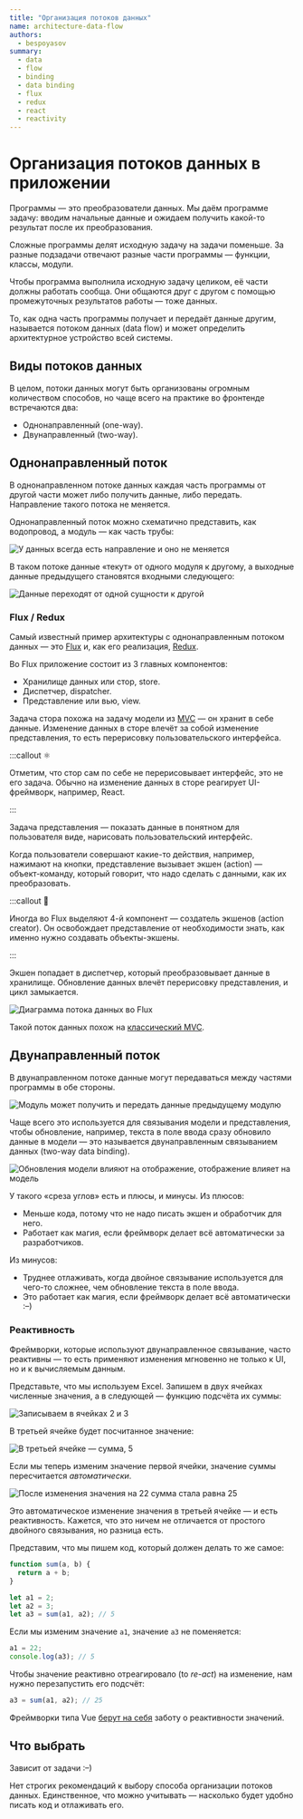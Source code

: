 ```yaml
---
title: "Организация потоков данных"
name: architecture-data-flow
authors:
  - bespoyasov
summary:
  - data
  - flow
  - binding
  - data binding
  - flux
  - redux
  - react
  - reactivity
---
```


# Организация потоков данных в приложении

Программы — это преобразователи данных. Мы даём программе задачу: вводим начальные данные и ожидаем получить какой-то результат после их преобразования.

Сложные программы делят исходную задачу на задачи поменьше. За разные подзадачи отвечают разные части программы — функции, классы, модули.

Чтобы программа выполнила исходную задачу целиком, её части должны работать сообща. Они общаются друг с другом с помощью промежуточных результатов работы — тоже данных.

То, как одна часть программы получает и передаёт данные другим, называется потоком данных (data flow) и может определить архитектурное устройство всей системы.

## Виды потоков данных

В целом, потоки данных могут быть организованы огромным количеством способов, но чаще всего на практике во фронтенде встречаются два:

- Однонаправленный (one-way).
- Двунаправленный (two-way).

## Однонаправленный поток

В однонаправленном потоке данных каждая часть программы от другой части может либо получить данные, либо передать. Направление такого потока не меняется.

Однонаправленный поток можно схематично представить, как водопровод, а модуль — как часть трубы:

![У данных всегда есть направление и оно не меняется](images/data-flow-one-way.png)

В таком потоке данные «текут» от одного модуля к другому, а выходные данные предыдущего становятся входными следующего:

![Данные переходят от одной сущности к другой](images/data-flow-one-way-diagram.png)

### Flux / Redux

Самый известный пример архитектуры с однонаправленным потоком данных — это [Flux](https://facebook.github.io/flux/) и, как его реализация, [Redux](https://redux.js.org).

Во Flux приложение состоит из 3 главных компонентов:

- Хранилище данных или стор, store.
- Диспетчер, dispatcher.
- Представление или вью, view.

Задача стора похожа на задачу модели из [MVC](/js/articles/architecture-mvc) — он хранит в себе данные. Изменение данных в сторе влечёт за собой изменение представления, то есть перерисовку пользовательского интерфейса.

:::callout ⚛️

Отметим, что стор сам по себе не перерисовывает интерфейс, это не его задача. Обычно на изменение данных в сторе реагирует UI-фреймворк, например, React.

:::

Задача представления — показать данные в понятном для пользователя виде, нарисовать пользовательский интерфейс.

Когда пользователи совершают какие-то действия, например, нажимают на кнопки, представление вызывает экшен (action) — объект-команду, который говорит, что надо сделать с данными, как их преобразовать.

:::callout 🤖

Иногда во Flux выделяют 4-й компонент — создатель экшенов (action creator). Он освобождает представление от необходимости знать, как именно нужно создавать объекты-экшены.

:::

Экшен попадает в диспетчер, который преобразовывает данные в хранилище. Обновление данных влечёт перерисовку представления, и цикл замыкается.

![Диаграмма потока данных во Flux](images/data-flow-flux.png)

Такой поток данных похож на [классический MVC](/js/articles/architecture-mvc/#vzaimodeystvie-komponentov).

## Двунаправленный поток

В двунаправленном потоке данные могут передаваться между частями программы в обе стороны.

![Модуль может получить и передать данные предыдущему модулю](images/data-flow-two-way.png)

Чаще всего это используется для связывания модели и представления, чтобы обновление, например, текста в поле ввода сразу обновило данные в модели — это называется двунаправленным связыванием данных (two-way data binding).

![Обновления модели влияют на отображение, отображение влияет на модель](images/data-flow-data-binding.png)

У такого «среза углов» есть и плюсы, и минусы. Из плюсов:

- Меньше кода, потому что не надо писать экшен и обработчик для него.
- Работает как магия, если фреймворк делает всё автоматически за разработчиков.

Из минусов:

- Труднее отлаживать, когда двойное связывание используется для чего-то сложнее, чем обновление текста в поле ввода.
- Это работает как магия, если фреймворк делает всё автоматически :–)

### Реактивность

Фреймворки, которые используют двунаправленное связывание, часто реактивны — то есть применяют изменения мгновенно не только к UI, но и к вычисляемым данным.

Представьте, что мы используем Excel. Запишем в двух ячейках численные значения, а в следующей — функцию подсчёта их суммы:

![Записываем в ячейках 2 и 3](images/sum-1.png)

В третьей ячейке будет посчитанное значение:

![В третьей ячейке — сумма, 5](images/sum-2.png)

Если мы теперь изменим значение первой ячейки, значение суммы пересчитается _автоматически_.

![После изменения значения на 22 сумма стала равна 25](images/sum-3.png)

Это автоматическое изменение значения в третьей ячейке — и есть реактивность. Кажется, что это ничем не отличается от простого двойного связывания, но разница есть.

Представим, что мы пишем код, который должен делать то же самое:

```js
function sum(a, b) {
  return a + b;
}

let a1 = 2;
let a2 = 3;
let a3 = sum(a1, a2); // 5
```

Если мы изменим значение `a1`, значение `a3` не поменяется:

```js
a1 = 22;
console.log(a3); // 5
```

Чтобы значение реактивно отреагировало (to _re-act_) на изменение, нам нужно перезапустить его подсчёт:

```js
a3 = sum(a1, a2); // 25
```

Фреймворки типа Vue [берут на себя](https://v3.vuejs.org/guide/reactivity.html#how-vue-knows-what-code-is-running) заботу о реактивности значений.

## Что выбрать

Зависит от задачи :–)

Нет строгих рекомендаций к выбору способа организации потоков данных. Единственное, что можно учитывать — насколько будет удобно писать код и отлаживать его.
